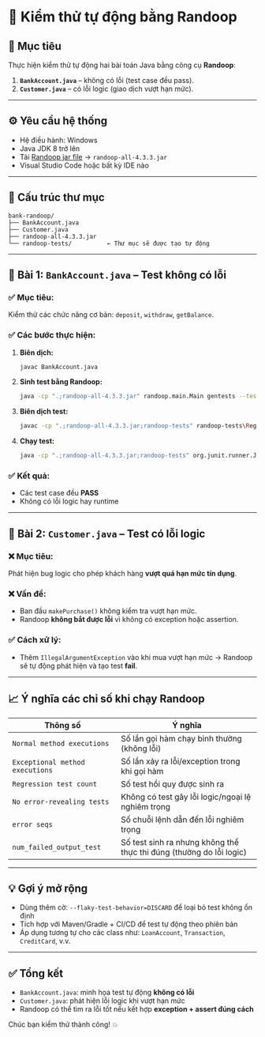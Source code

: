 
# 🧪 Kiểm thử tự động bằng Randoop

## 📌 Mục tiêu

Thực hiện kiểm thử tự động hai bài toán Java bằng công cụ **Randoop**:

1. **`BankAccount.java`** – không có lỗi (test case đều pass).
2. **`Customer.java`** – có lỗi logic (giao dịch vượt hạn mức).

---

## ⚙️ Yêu cầu hệ thống

- Hệ điều hành: Windows
- Java JDK 8 trở lên
- Tải [Randoop jar file](https://randoop.github.io/randoop/) → `randoop-all-4.3.3.jar`
- Visual Studio Code hoặc bất kỳ IDE nào

---

## 📁 Cấu trúc thư mục

```
bank-randoop/
├── BankAccount.java
├── Customer.java
├── randoop-all-4.3.3.jar
└── randoop-tests/          ← Thư mục sẽ được tạo tự động
```

---

## 🔹 Bài 1: `BankAccount.java` – Test không có lỗi

### ✅ Mục tiêu:
Kiểm thử các chức năng cơ bản: `deposit`, `withdraw`, `getBalance`.

### ✅ Các bước thực hiện:

1. **Biên dịch:**
   ```bash
   javac BankAccount.java
   ```

2. **Sinh test bằng Randoop:**
   ```bash
   java -cp ".;randoop-all-4.3.3.jar" randoop.main.Main gentests --testclass=BankAccount --time-limit=10 --junit-output-dir=randoop-tests
   ```

3. **Biên dịch test:**
   ```bash
   javac -cp ".;randoop-all-4.3.3.jar;randoop-tests" randoop-tests\RegressionTest0.java
   ```

4. **Chạy test:**
   ```bash
   java -cp ".;randoop-all-4.3.3.jar;randoop-tests" org.junit.runner.JUnitCore RegressionTest0
   ```

### ✅ Kết quả:
- Các test case đều **PASS**
- Không có lỗi logic hay runtime

---

## 🔸 Bài 2: `Customer.java` – Test có lỗi logic

### ❌ Mục tiêu:
Phát hiện bug logic cho phép khách hàng **vượt quá hạn mức tín dụng**.

### ❌ Vấn đề:
- Ban đầu `makePurchase()` không kiểm tra vượt hạn mức.
- Randoop **không bắt được lỗi** vì không có exception hoặc assertion.

### ✅ Cách xử lý:
- Thêm `IllegalArgumentException` vào khi mua vượt hạn mức → Randoop sẽ tự động phát hiện và tạo test **fail**.

---

## 📈 Ý nghĩa các chỉ số khi chạy Randoop

| Thông số                         | Ý nghĩa                                                                 |
|----------------------------------|-------------------------------------------------------------------------|
| `Normal method executions`       | Số lần gọi hàm chạy bình thường (không lỗi)                            |
| `Exceptional method executions`  | Số lần xảy ra lỗi/exception trong khi gọi hàm                          |
| `Regression test count`          | Số test hồi quy được sinh ra                                           |
| `No error-revealing tests`       | Không có test gây lỗi logic/ngoại lệ nghiêm trọng                      |
| `error seqs`                     | Số chuỗi lệnh dẫn đến lỗi nghiêm trọng                                 |
| `num_failed_output_test`         | Số test sinh ra nhưng không thể thực thi đúng (thường do lỗi logic)   |

---

## 💡 Gợi ý mở rộng

- Dùng thêm cờ: `--flaky-test-behavior=DISCARD` để loại bỏ test không ổn định
- Tích hợp với Maven/Gradle + CI/CD để test tự động theo phiên bản
- Áp dụng tương tự cho các class như: `LoanAccount`, `Transaction`, `CreditCard`, v.v.

---

## ✅ Tổng kết

- `BankAccount.java`: minh họa test tự động **không có lỗi**
- `Customer.java`: phát hiện lỗi logic khi vượt hạn mức
- Randoop có thể tìm ra lỗi tốt nếu kết hợp **exception + assert đúng cách**

Chúc bạn kiểm thử thành công! 💥
